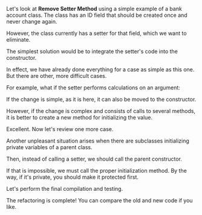 Let's look at <b>Remove Setter Method</b> using a simple example of a bank account class. The class has an ID field that should be created once and never change again.

However, the class currently has a setter for that field, which we want to eliminate.

The simplest solution would be to integrate the setter's code into the constructor.

In effect, we have already done everything for a case as simple as this one. But there are other, more difficult cases.

For example, what if the setter performs calculations on an argument:

If the change is simple, as it is here, it can also be moved to the constructor.

However, if the change is complex and consists of calls to several methods, it is better to create a new method for initializing the value.

Excellent. Now let's review one more case.

Another unpleasant situation arises when there are subclasses initializing private variables of a parent class.

Then, instead of calling a setter, we should call the parent constructor.

If that is impossible, we must call the proper initialization method. By the way, if it's private, you should make it protected first.

Let's perform the final compilation and testing.

The refactoring is complete! You can compare the old and new code if you like.